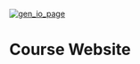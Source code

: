 [![gen_io_page](https://github.com/Sta523-Fa21/website/actions/workflows/gen_page.yml/badge.svg)](https://github.com/Sta523-Fa21/website/actions/workflows/gen_page.yml)

# Course Website

